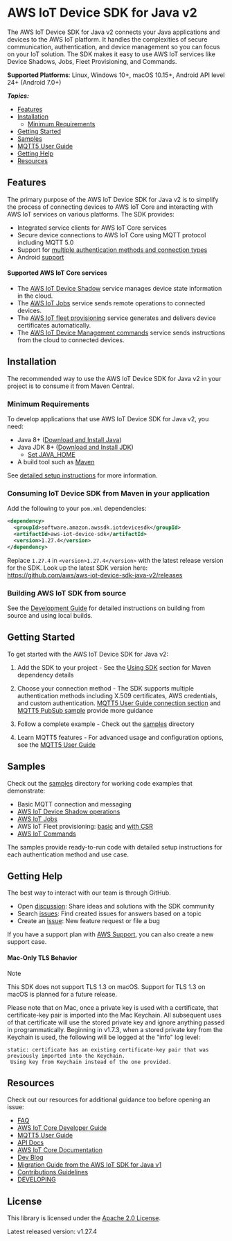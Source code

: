 # AWS IoT Device SDK for Java v2

The AWS IoT Device SDK for Java v2 connects your Java applications and devices to the AWS IoT platform. It handles the complexities of secure communication, authentication, and device management so you can focus on your IoT solution. The SDK makes it easy to use AWS IoT services like Device Shadows, Jobs, Fleet Provisioning, and Commands.

**Supported Platforms**: Linux, Windows 10+, macOS 10.15+, Android API level 24+ (Android 7.0+)

*__Topics:__*
* [Features](#features)
* [Installation](#installation)
  * [Minimum Requirements](#minimum-requirements)
* [Getting Started](#getting-started)
* [Samples](samples)
* [MQTT5 User Guide](./documents/MQTT5_Userguide.md)
* [Getting Help](#getting-help)
* [Resources](#resources)

## Features

The primary purpose of the AWS IoT Device SDK for Java v2 is to simplify the process of connecting devices to AWS IoT Core and interacting with AWS IoT services on various platforms. The SDK provides:

* Integrated service clients for AWS IoT Core services
* Secure device connections to AWS IoT Core using MQTT protocol including MQTT 5.0
* Support for [multiple authentication methods and connection types](./documents/MQTT5_Userguide.md#how-to-setup-mqtt5-builder-based-on-desired-connection-method)
* Android [support](./documents/ANDROID.md)

#### Supported AWS IoT Core services

* The [AWS IoT Device Shadow](https://docs.aws.amazon.com/iot/latest/developerguide/iot-device-shadows.html) service manages device state information in the cloud.
* The [AWS IoT Jobs](https://docs.aws.amazon.com/iot/latest/developerguide/iot-jobs.html) service sends remote operations to connected devices.
* The [AWS IoT fleet provisioning](https://docs.aws.amazon.com/iot/latest/developerguide/provision-wo-cert.html) service generates and delivers device certificates automatically.
* The [AWS IoT Device Management commands](https://docs.aws.amazon.com/iot/latest/developerguide/iot-remote-command.html) service sends instructions from the cloud to connected devices.

## Installation

The recommended way to use the AWS IoT Device SDK for Java v2 in your project is to consume it from Maven Central.

### Minimum Requirements

To develop applications that use AWS IoT Device SDK for Java v2, you need:
* Java 8+ ([Download and Install Java](https://www.java.com/en/download/help/download_options.html))
* Java JDK 8+ ([Download and Install JDK](https://docs.oracle.com/en/java/javase/18/install/overview-jdk-installation.html))
  * [Set JAVA_HOME](./documents/PREREQUISITES.md#set-java_home)
* A build tool such as [Maven](https://maven.apache.org/install.html)

See [detailed setup instructions](./documents/PREREQUISITES.md) for more information.

### Consuming IoT Device SDK from Maven in your application

Add the following to your `pom.xml` dependencies:

``` xml
<dependency>
  <groupId>software.amazon.awssdk.iotdevicesdk</groupId>
  <artifactId>aws-iot-device-sdk</artifactId>
  <version>1.27.4</version>
</dependency>
```

Replace `1.27.4` in `<version>1.27.4</version>` with the latest release version for the SDK.
Look up the latest SDK version here: https://github.com/aws/aws-iot-device-sdk-java-v2/releases

### Building AWS IoT SDK from source

See the [Development Guide](./documents/DEVELOPING.md) for detailed instructions on building from source and using local builds.

## Getting Started

To get started with the AWS IoT Device SDK for Java v2:

1. Add the SDK to your project - See the [Using SDK](#using-sdk) section for Maven dependency details

2. Choose your connection method - The SDK supports multiple authentication methods including X.509 certificates, AWS credentials, and custom authentication. [MQTT5 User Guide connection section](./documents/MQTT5_Userguide.md#how-to-setup-mqtt5-builder-based-on-desired-connection-method) and [MQTT5 PubSub sample](./samples/Mqtt5/PubSub/README.md) provide more guidance

3. Follow a complete example - Check out the [samples](samples) directory

4. Learn MQTT5 features - For advanced usage and configuration options, see the [MQTT5 User Guide](./documents/MQTT5_Userguide.md)

## Samples

Check out the [samples](samples) directory for working code examples that demonstrate:
- Basic MQTT connection and messaging
- [AWS IoT Device Shadow operations](./samples/ShadowSandbox/README.md)
- [AWS IoT Jobs](./samples/JobsSandbox/README.md)
- AWS IoT Fleet provisioning: [basic](./samples/Provisioning/Basic/README.md) and [with CSR](./samples/Provisioning/Csr/README.md)
- [AWS IoT Commands](./samples/CommandsSandbox/README.md)

The samples provide ready-to-run code with detailed setup instructions for each authentication method and use case.

## Getting Help

The best way to interact with our team is through GitHub.
* Open [discussion](https://github.com/aws/aws-iot-device-sdk-java-v2/discussions): Share ideas and solutions with the SDK community
* Search [issues](https://github.com/aws/aws-iot-device-sdk-java-v2/issues): Find created issues for answers based on a topic
* Create an [issue](https://github.com/aws/aws-iot-device-sdk-java-v2/issues/new/choose): New feature request or file a bug

If you have a support plan with [AWS Support](https://aws.amazon.com/premiumsupport/), you can also create a new support case.

#### Mac-Only TLS Behavior

> [!NOTE]
> This SDK does not support TLS 1.3 on macOS. Support for TLS 1.3 on macOS is planned for a future release.

Please note that on Mac, once a private key is used with a certificate, that certificate-key pair is imported into the Mac Keychain.  All subsequent uses of that certificate will use the stored private key and ignore anything passed in programmatically.  Beginning in v1.7.3, when a stored private key from the Keychain is used, the following will be logged at the "info" log level:

```
static: certificate has an existing certificate-key pair that was previously imported into the Keychain.
 Using key from Keychain instead of the one provided.
```

## Resources

Check out our resources for additional guidance too before opening an issue:

* [FAQ](./documents/FAQ.md)
* [AWS IoT Core Developer Guide](https://docs.aws.amazon.com/iot/latest/developerguide/what-is-aws-iot.html)
* [MQTT5 User Guide](./documents/MQTT5_Userguide.md)
* [API Docs](https://aws.github.io/aws-iot-device-sdk-java-v2/)
* [AWS IoT Core Documentation](https://docs.aws.amazon.com/iot/)
* [Dev Blog](https://aws.amazon.com/blogs/iot/category/internet-of-things/)
* [Migration Guide from the AWS IoT SDK for Java v1](./documents/MIGRATION_GUIDE.md)
* [Contributions Guidelines](./documents/CONTRIBUTING.md)
* [DEVELOPING](./documents/DEVELOPING.md)

## License

This library is licensed under the [Apache 2.0 License](./documents/LICENSE).

Latest released version: v1.27.4
